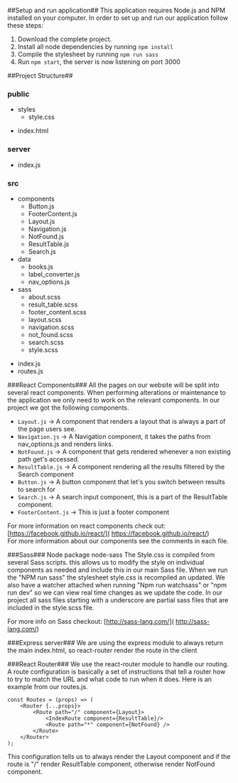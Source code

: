 ##Setup and run application##
This application requires Node.js and NPM installed on your computer.
In order to set up and run our application follow these steps:

 1. Download the complete project.
 2. Install all node dependencies by running ```npm install```
 3. Compile the stylesheet by running ```npm run sass```
 4. Run ```npm start```, the server is now listening on port 3000



##Project Structure##
### public ###
+ styles
    * style.css
* index.html

### server ###
* index.js

### src ###
+ components
    * Button.js
    * FooterContent.js
    * Layout.js
    * Navigation.js
    * NotFound.js
    * ResultTable.js
    * Search.js
+ data
    * books.js
    * label_converter.js
    * nav_options.js
+ sass
    * about.scss
    * result_table.scss
    * footer_content.scss
    * layout.scss
    * navigation.scss
    * not_found.scss
    * search.scss
    * style.scss
* index.js
* routes.js

###React Components###
All the pages on our website will be split into several react components.
When performing alterations or maintenance to the application we only need to work on the relevant components.
In our project we got the following components.

* ```Layout.js``` -> A component that renders a layout that is always a part of the page users see.
* ```Navigation.js``` -> A Navigation component, it takes the paths from nav_options.js and renders links.
* ```NotFound.js``` -> A component that gets rendered whenever a non existing path get's accessed.
* ```ResultTable.js``` -> A component rendering all the results filtered by the Search component
* ```Button.js``` ->  A button component that let's you switch between results to search for
* ```Search.js``` -> A search input component, this is a part of the ResultTable component.
* ```FooterContent.js``` ->  This is just a footer component


For more information on react components check out: [https://facebook.github.io/react/]( https://facebook.github.io/react/)  
For more information about our components see the comments in each file.


###Sass###
Node package node-sass
The Style.css is compiled from several Sass scripts. this allows us to modify the style on individual components as needed and include this in our main Sass file.
When we run the "NPM run sass" the stylesheet style.css is recompiled an updated. We also have a watcher attached when running "Npm run watchsass" or "npm run dev" so we can view real time changes as we update the code. In our project all sass files starting with a underscore are partial sass files that are included in the style.scss file.

For more info on Sass checkout: [http://sass-lang.com/]( http://sass-lang.com/)

###Express server###
We are using the express module to always return the main index.html, so react-router render the route in the client


###React Router###
We use the react-router module to handle our routing. A route configuration is basically a set of instructions that tell a router how to try to match the URL and what code to run when it does. Here is an example from our routes.js.

```
const Routes = (props) => (
    <Router {...props}>
        <Route path="/" component={Layout}>
            <IndexRoute component={ResultTable}/>
            <Route path="*" component={NotFound} />
        </Route>
    </Router>
);

```
This configuration tells us to always render the Layout component and if the route is "/" render ResultTable component, otherwise render NotFound component.